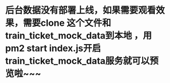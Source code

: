 # 后台数据没有部署上线，如果需要观看效果，需要clone 这个文件和 train_ticket_mock_data到本地 ，用pm2 start index.js开启train_ticket_mock_data服务就可以预览啦~~~
